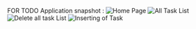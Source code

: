 FOR TODO Application
snapshot :
![Home Page](https://github.com/user-attachments/assets/6eedf6bb-3aa4-42f6-93c2-0685089d7398)
![All Task List](https://github.com/user-attachments/assets/a7222816-042b-4b93-b09a-b802b0258f31)
![Delete all task List](https://github.com/user-attachments/assets/5780e523-0045-41ce-97b2-208f5e70b1e1)
![Inserting of Task](https://github.com/user-attachments/assets/04938d68-33bb-4fc3-a772-253e2ab06fee)
